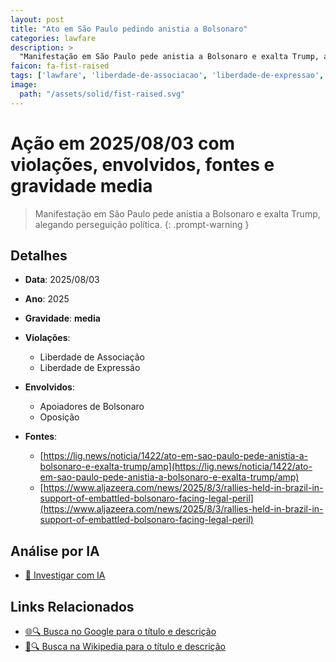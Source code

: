 ```yaml
---
layout: post
title: "Ato em São Paulo pedindo anistia a Bolsonaro"
categories: lawfare
description: > 
  "Manifestação em São Paulo pede anistia a Bolsonaro e exalta Trump, alegando perseguição política."
faicon: fa-fist-raised
tags: ['lawfare', 'liberdade-de-associacao', 'liberdade-de-expressao', 'apoiadores-de-bolsonaro', 'oposicao', 'gravidade-media', 'manifestacao', 'anistia', 'perseguicao-politica']
image:
  path: "/assets/solid/fist-raised.svg"
---
```


# Ação em 2025/08/03 com violações, envolvidos, fontes e gravidade media

> Manifestação em São Paulo pede anistia a Bolsonaro e exalta Trump, alegando perseguição política.
{: .prompt-warning }

## Detalhes
- **Data**: 2025/08/03
- **Ano**: 2025
- **Gravidade**: **media** <i class="fas fa-fist-raised"></i>

- **Violações**:
  - Liberdade de Associação
  - Liberdade de Expressão
- **Envolvidos**:
  - Apoiadores de Bolsonaro
  - Oposição
- **Fontes**:
  - [https://lig.news/noticia/1422/ato-em-sao-paulo-pede-anistia-a-bolsonaro-e-exalta-trump/amp](https://lig.news/noticia/1422/ato-em-sao-paulo-pede-anistia-a-bolsonaro-e-exalta-trump/amp)
  - [https://www.aljazeera.com/news/2025/8/3/rallies-held-in-brazil-in-support-of-embattled-bolsonaro-facing-legal-peril](https://www.aljazeera.com/news/2025/8/3/rallies-held-in-brazil-in-support-of-embattled-bolsonaro-facing-legal-peril)

## Análise por IA
- [🤖 Investigar com IA](https://www.perplexity.ai/search?q=%20Ato%20em%20S%C3%A3o%20Paulo%20pedindo%20anistia%20a%20Bolsonaro%20Manifesta%C3%A7%C3%A3o%20em%20S%C3%A3o%20Paulo%20pede%20anistia%20a%20Bolsonaro%20e%20exalta%20Trump%2C%20alegando%20persegui%C3%A7%C3%A3o%20pol%C3%ADtica.%20Liberdade%20de%20Associa%C3%A7%C3%A3o%20Liberdade%20de%20Express%C3%A3o%202025%20gravidade%20media)

## Links Relacionados
- [🌐🔍 Busca no Google para o título e descrição](https://www.google.com/search?q=%20Ato%20em%20S%C3%A3o%20Paulo%20pedindo%20anistia%20a%20Bolsonaro%20Manifesta%C3%A7%C3%A3o%20em%20S%C3%A3o%20Paulo%20pede%20anistia%20a%20Bolsonaro%20e%20exalta%20Trump%2C%20alegando%20persegui%C3%A7%C3%A3o%20pol%C3%ADtica.%20Liberdade%20de%20Associa%C3%A7%C3%A3o%20Liberdade%20de%20Express%C3%A3o%202025%20gravidade%20media)
- [📖🔍 Busca na Wikipedia para o título e descrição](https://pt.wikipedia.org/w/index.php?search=%20Ato%20em%20S%C3%A3o%20Paulo%20pedindo%20anistia%20a%20Bolsonaro%20Manifesta%C3%A7%C3%A3o%20em%20S%C3%A3o%20Paulo%20pede%20anistia%20a%20Bolsonaro%20e%20exalta%20Trump%2C%20alegando%20persegui%C3%A7%C3%A3o%20pol%C3%ADtica.%20Liberdade%20de%20Associa%C3%A7%C3%A3o%20Liberdade%20de%20Express%C3%A3o%202025%20gravidade%20media)

